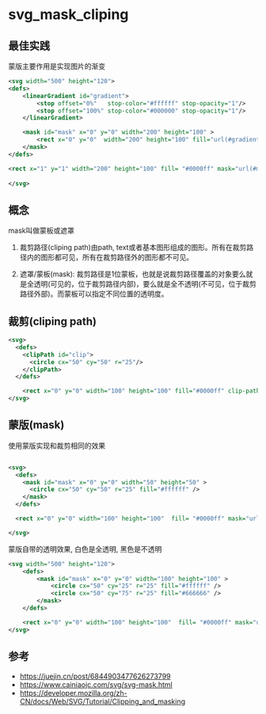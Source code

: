 # svg_mask_cliping

## 最佳实践


蒙版主要作用是实现图片的渐变

```xml
<svg width="500" height="120">
<defs>
    <linearGradient id="gradient">
        <stop offset="0%"   stop-color="#ffffff" stop-opacity="1"/>
        <stop offset="100%" stop-color="#000000" stop-opacity="1"/>
    </linearGradient>

    <mask id="mask" x="0" y="0" width="200" height="100" >
        <rect x="0" y="0"  width="200" height="100" fill="url(#gradient)"/>
    </mask>
</defs>

<rect x="1" y="1" width="200" height="100" fill= "#0000ff" mask="url(#mask)"/>
 
</svg>

```





## 概念
mask叫做蒙板或遮罩


1. 裁剪路径(cliping path)由path, text或者基本图形组成的图形。所有在裁剪路径内的图形都可见，所有在裁剪路径外的图形都不可见。

2. 遮罩/蒙板(mask): 裁剪路径是1位蒙板，也就是说裁剪路径覆盖的对象要么就是全透明(可见的，位于裁剪路径内部)，要么就是全不透明(不可见，位于裁剪路径外部)。而蒙板可以指定不同位置的透明度。


## 裁剪(cliping path)

```xml
<svg>
  <defs>
    <clipPath id="clip">
      <circle cx="50" cy="50" r="25"/>
    </clipPath>
  </defs>

	<rect x="0" y="0" width="100" height="100" fill="#0000ff" clip-path="url(#clip)" />
</svg>

```


## 蒙版(mask)
使用蒙版实现和裁剪相同的效果


```xml

<svg>
  <defs>
    <mask id="mask" x="0" y="0" width="50" height="50" >
      <circle cx="50" cy="50" r="25" fill="#ffffff" />
    </mask>
  </defs>

  <rect x="0" y="0" width="100" height="100"  fill= "#0000ff" mask="url(#mask)"/>

</svg>

```
蒙版自带的透明效果, 白色是全透明, 黑色是不透明

```xml
<svg width="500" height="120">
    <defs>
        <mask id="mask" x="0" y="0" width="100" height="100" >
            <circle cx="50" cy="25" r="25" fill="#ffffff" />
            <circle cx="50" cy="75" r="25" fill="#666666" />
        </mask>
    </defs>

    <rect x="0" y="0" width="100" height="100"  fill= "#0000ff" mask="url(#mask)"/>
</svg>

```








## 参考

- https://juejin.cn/post/6844903477626273799
- https://www.cainiaojc.com/svg/svg-mask.html
- https://developer.mozilla.org/zh-CN/docs/Web/SVG/Tutorial/Clipping_and_masking


































